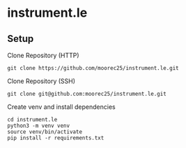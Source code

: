 # instrument.le
## Setup
Clone Repository (HTTP)
```
git clone https://github.com/moorec25/instrument.le.git
```
Clone Repository (SSH)
```
git clone git@github.com:moorec25/instrument.le.git
```
Create venv and install dependencies
```
cd instrument.le
python3 -m venv venv
source venv/bin/activate
pip install -r requirements.txt
```
